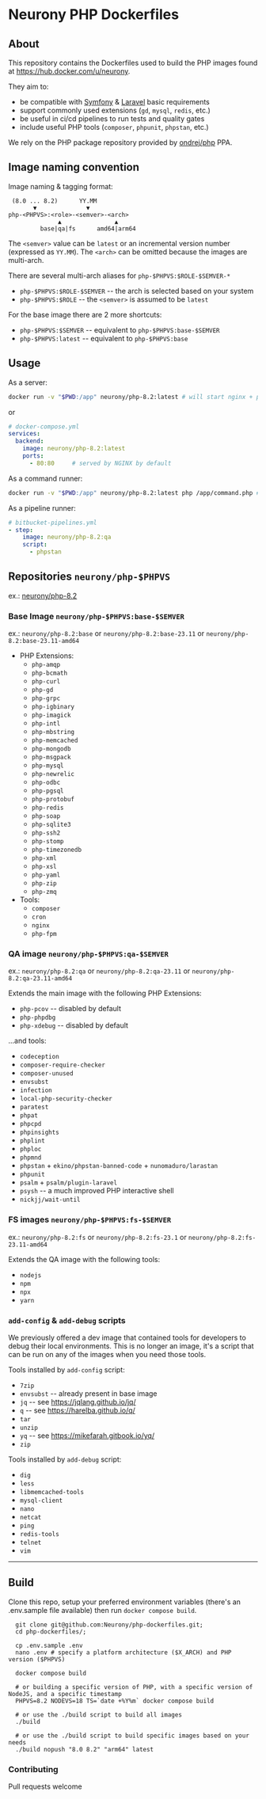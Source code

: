 Neurony PHP Dockerfiles
======================================================================

## About

This repository contains the Dockerfiles used to build the PHP images found at https://hub.docker.com/u/neurony.

They aim to:
- be compatible with [Symfony](http://symfony.com/) & [Laravel](https://laravel.com/) basic requirements
- support commonly used extensions (`gd`, `mysql`, `redis`, etc.)
- be useful in ci/cd pipelines to run tests and quality gates
- include useful PHP tools (`composer`, `phpunit`, `phpstan`, etc.)

We rely on the PHP package repository provided by [ondrej/php](https://launchpad.net/~ondrej/+archive/ubuntu/php) PPA.

## Image naming convention

Image naming & tagging format:
  ```
   (8.0 ... 8.2)      YY.MM
         ▼              ▼
  php-<PHPVS>:<role>-<semver>-<arch>
                ▲               ▲
           base|qa|fs      amd64|arm64
  ```

The `<semver>` value can be `latest` or an incremental version number (expressed as `YY.MM`).
The `<arch>` can be omitted because the images are multi-arch.

There are several multi-arch aliases for `php-$PHPVS:$ROLE-$SEMVER-*`
- `php-$PHPVS:$ROLE-$SEMVER` -- the arch is selected based on your system
- `php-$PHPVS:$ROLE` -- the `<semver>` is assumed to be `latest`

For the base image there are 2 more shortcuts:
- `php-$PHPVS:$SEMVER` -- equivalent to `php-$PHPVS:base-$SEMVER`
- `php-$PHPVS:latest` -- equivalent to `php-$PHPVS:base`

## Usage
As a server:
  ```bash
  docker run -v "$PWD:/app" neurony/php-8.2:latest # will start nginx + php-fpm (+ crond + var-dump; if enabled)
  ```
  or
  ```yaml
  # docker-compose.yml
  services:
    backend:
      image: neurony/php-8.2:latest
      ports: 
        - 80:80     # served by NGINX by default
  ```

As a command runner:
  ```bash
  docker run -v "$PWD:/app" neurony/php-8.2:latest php /app/command.php # will execute your command & exit
  ```

As a pipeline runner:
  ```yaml
  # bitbucket-pipelines.yml
  - step:
      image: neurony/php-8.2:qa
      script:
        - phpstan
  ```

## Repositories `neurony/php-$PHPVS`
ex.: [neurony/php-8.2](https://hub.docker.com/r/neurony/php-8.2)


### Base Image `neurony/php-$PHPVS:base-$SEMVER`
ex.: `neurony/php-8.2:base` or `neurony/php-8.2:base-23.11` or `neurony/php-8.2:base-23.11-amd64`

- PHP Extensions:
  - `php-amqp`
  - `php-bcmath`
  - `php-curl`
  - `php-gd`
  - `php-grpc`
  - `php-igbinary`
  - `php-imagick`
  - `php-intl`
  - `php-mbstring`
  - `php-memcached`
  - `php-mongodb`
  - `php-msgpack`
  - `php-mysql`
  - `php-newrelic`
  - `php-odbc`
  - `php-pgsql`
  - `php-protobuf`
  - `php-redis`
  - `php-soap`
  - `php-sqlite3`
  - `php-ssh2`
  - `php-stomp`
  - `php-timezonedb`
  - `php-xml`
  - `php-xsl`
  - `php-yaml`
  - `php-zip`
  - `php-zmq`
- Tools:
  - `composer`
  - `cron`
  - `nginx`
  - `php-fpm`


### QA image `neurony/php-$PHPVS:qa-$SEMVER`
ex.: `neurony/php-8.2:qa` or `neurony/php-8.2:qa-23.11` or `neurony/php-8.2:qa-23.11-amd64`

Extends the main image with the following PHP Extensions:
  - `php-pcov` -- disabled by default
  - `php-phpdbg`
  - `php-xdebug` -- disabled by default

...and tools:
  - `codeception`
  - `composer-require-checker`
  - `composer-unused`
  - `envsubst`
  - `infection`
  - `local-php-security-checker`
  - `paratest`
  - `phpat`
  - `phpcpd`
  - `phpinsights`
  - `phplint`
  - `phploc`
  - `phpmnd`
  - `phpstan` + `ekino/phpstan-banned-code` + `nunomaduro/larastan`
  - `phpunit`
  - `psalm` + `psalm/plugin-laravel`
  - `psysh` -- a much improved PHP interactive shell
  - `nickjj/wait-until`

### FS images `neurony/php-$PHPVS:fs-$SEMVER`
ex.: `neurony/php-8.2:fs` or `neurony/php-8.2:fs-23.1` or `neurony/php-8.2:fs-23.11-amd64`

Extends the QA image with the following tools:
  - `nodejs`
  - `npm`
  - `npx`
  - `yarn`


### `add-config` & `add-debug` scripts

We previously offered a dev image that contained tools for developers to debug their local environments.  This is no longer an image, it's a script that can be run on any of the images when you need those tools.

Tools installed by `add-config` script:
- `7zip`
- `envsubst` -- already present in base image
- `jq` -- see https://jqlang.github.io/jq/
- `q` -- see https://harelba.github.io/q/
- `tar`
- `unzip`
- `yq` -- see https://mikefarah.gitbook.io/yq/
- `zip`

Tools installed by `add-debug` script:
  - `dig`
  - `less`
  - `libmemcached-tools`
  - `mysql-client`
  - `nano`
  - `netcat`
  - `ping`
  - `redis-tools`
  - `telnet`
  - `vim`

----------------------------------------------------------------------

## Build

Clone this repo, setup your preferred environment variables (there's an .env.sample file available) then run `docker compose build`.

```
  git clone git@github.com:Neurony/php-dockerfiles.git;
  cd php-dockerfiles/;

  cp .env.sample .env
  nano .env # specify a platform architecture ($X_ARCH) and PHP version ($PHPVS)

  docker compose build

  # or building a specific version of PHP, with a specific version of NodeJS, and a specific timestamp
  PHPVS=8.2 NODEVS=18 TS=`date +%Y%m` docker compose build
  
  # or use the ./build script to build all images
  ./build

  # or use the ./build script to build specific images based on your needs
  ./build nopush "8.0 8.2" "arm64" latest
```

### Contributing

Pull requests welcome

